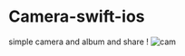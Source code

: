 # Camera-swift-ios
simple camera and album and share !
![cam](https://user-images.githubusercontent.com/52692919/105623315-1fe47480-5e5c-11eb-8f88-5568efbba830.gif)
